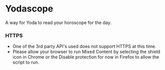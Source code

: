 # Yodascope

A way for Yoda to read your horoscope for the day.  

### HTTPS

* One of the 3rd party API's used does not support HTTPS at this time.  
* Please allow your browser to run Mixed Content by selecting the shield icon in Chrome or the Disable protection for now in Firefox to allow the script to run.  